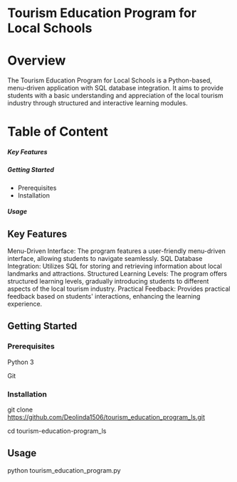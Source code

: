 # **Tourism Education Program for Local Schools**

# **Overview**

The Tourism Education Program for Local Schools is a Python-based, menu-driven application with SQL database integration. It aims to provide students with a basic understanding and appreciation of the local tourism industry through structured and interactive learning modules.


# **Table of Content** 

##### Key Features 
##### Getting Started
- Prerequisites
- Installation
##### Usage


## **Key Features** 

Menu-Driven Interface: The program features a user-friendly menu-driven interface, allowing students to navigate seamlessly.
SQL Database Integration: Utilizes SQL for storing and retrieving information about local landmarks and attractions.
Structured Learning Levels: The program offers structured learning levels, gradually introducing students to different aspects of the local tourism industry.
Practical Feedback: Provides practical feedback based on students' interactions, enhancing the learning experience.

## **Getting Started**

### Prerequisites

Python 3

Git

### Installation

git clone <https://github.com/Deolinda1506/tourism_education_program_ls.git>

   cd tourism-education-program_ls

   ## **Usage**

   python tourism_education_program.py


   




